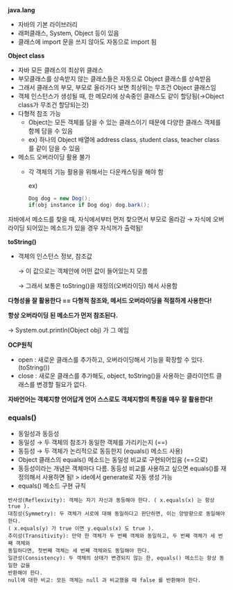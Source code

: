 **java.lang**

- 자바의 기본 라이브러리
- 래퍼클래스, System, Object 등이 있음
- 클래스에 import 문을 쓰지 않아도 자동으로 import 됨

**Object class**

- 자바 모든 클래스의 최상위 클래스
- 부모클래스를 상속받지 않는 클래스들은 자동으로 Object 클래스를 상속받음
- 그래서 클래스의 부모, 부모로 올라가다 보면  최상위는 무조건 Object 클래스임
- 객체 인스턴스가 생성될 때, 한 메모리에 상속중인 클래스도 같이 할당됨(→Object class가 무조건 할당되는것)
- 다형적 참조 가능
    - Object는 모든 객체를 담을 수 있는 클래스이기 때문에 다양한 클래스 객체를 함께 담을 수 있음
    - ex) 하나의 Object 배열에 address class, student class, teacher class 를 같이 담을 수 있음
- 메소드 오버라이딩 활용 불가
    - 각 객체의 기능 활용을 위해서는 다운캐스팅을 해야 함
        
        ex)
        
        ```java
        Dog dog = new Dog();  
        if(obj instance if Dog dog) dog.bark();
        ```
        
자바에서 메소드를 찾을 때, 자식에서부터 먼저 찾으면서 부모로 올라감 → 자식에 오버라이딩 되어있는 메소드가 있을 경우 자식꺼가 출력됨!

**toString()**

- 객체의 인스턴스 정보, 참조값
    
    → 이 값으로는 객체안에 어떤 값이 들어있는지 모름
    
    → 그래서 보통은 toString()을 재정의(오버라이딩) 해서 사용함

**다형성을 잘 활용한다 == 다형적 참조와, 메서드 오버라이딩을 적절하게 사용한다!**

**항상 오버라이딩 된 메소드가 먼저 참조된다.**

→ System.out.println(Object obj) 가 그 예임

**OCP원칙**

- open : 새로운 클래스를 추가하고, 오버라이딩해서 기능을 확장할 수 있다.(toString())
- close :  새로운 클래스를 추가해도, object, toString()을 사용하는 클라이언트 클래스를 변경할 필요가 없다.

**자바언어는 객체지향 언어답게 언어 스스로도 객체지향의 특징을 매우 잘 활용한다!**

### **equals()**

- 동일성과 동등성
- 동일성 → 두 객체의 참조가 동일한 객체를 가리키는지 (==)
- 동등성 → 두 객체가 논리적으로 동등한지 (equals() 메소드 사용)
- Object 클래스의 equals() 메소드는 동일성 비교로 구현되어있음 (==으로)
- 동등성이라는 개념은 객체마다 다름. 동등성 비교를 사용하고 싶으면 equals()를 재정의해서 사용하면 됨! > ide에서 generate로 자동 생성 가능
- equals() 메소드 구현 규칙

```
반사성(Reflexivity): 객체는 자기 자신과 동등해야 한다. ( x.equals(x) 는 항상 true ).
대칭성(Symmetry): 두 객체가 서로에 대해 동일하다고 판단하면, 이는 양방향으로 동일해야 한다.
( x.equals(y) 가 true 이면 y.equals(x) 도 true ).
추이성(Transitivity): 만약 한 객체가 두 번째 객체와 동일하고, 두 번째 객체가 세 번째 객체와
동일하다면, 첫번째 객체는 세 번째 객체와도 동일해야 한다.
일관성(Consistency): 두 객체의 상태가 변경되지 않는 한, equals() 메소드는 항상 동일한 값을
반환해야 한다.
null에 대한 비교: 모든 객체는 null 과 비교했을 때 false 를 반환해야 한다.
```
